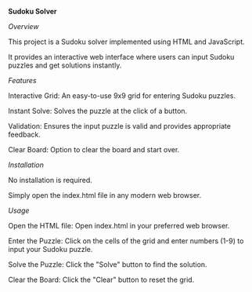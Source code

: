 **Sudoku Solver**

_Overview_

This project is a Sudoku solver implemented using HTML and JavaScript. 

It provides an interactive web interface where users can input Sudoku puzzles and get solutions  instantly.

_Features_

Interactive Grid: An easy-to-use 9x9 grid for entering Sudoku puzzles.

Instant Solve: Solves the puzzle at the click of a button.

Validation: Ensures the input puzzle is valid and provides appropriate feedback.

Clear Board: Option to clear the board and start over.

_Installation_

No installation is required. 

Simply open the index.html file in any modern web browser.

_Usage_

Open the HTML file: Open index.html in your preferred web browser.

Enter the Puzzle: Click on the cells of the grid and enter numbers (1-9) to input your Sudoku puzzle.

Solve the Puzzle: Click the "Solve" button to find the solution.

Clear the Board: Click the "Clear" button to reset the grid.
